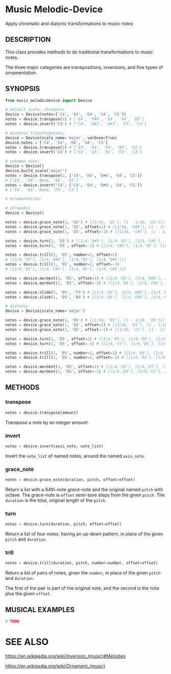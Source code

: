 # Music Melodic-Device
Apply chromatic and diatonic transformations to music notes

## DESCRIPTION

This class provides methods to do traditional transformations to music notes.

The three major categories are transpositions, inversions, and five types of ornamentation.

## SYNOPSIS
```python
from music_melodicdevice import Device

# default scale: chromatic
device = Device(notes=['C4', 'E4', 'D4', 'G4', 'C5'])
notes = device.transpose(2) # ['D4', 'F#4', 'E4', 'A4', 'D5']
notes = device.invert('C4') # ['C4', 'G#3', 'A#3', 'F3', 'C3']

# diatonic transformation:
device = Device(scale_name='major', verbose=True)
device.notes = ['C4', 'E4', 'D4', 'G4', 'C5']
notes = device.transpose(2) # ['E4', 'G4', 'F4', 'B4', 'E5']
notes = device.invert('C4') # ['C4', 'A3', 'B3', 'F3', 'C3']

# unknown note:
device = Device()
device.build_scale('major')
notes = device.transpose(2, ['C4', 'E4', 'D#4', 'G4', 'C5'])
# ['E4', 'G4', None, 'B4', 'E5']
notes = device.invert('C4', ['C4', 'E4', 'D#4', 'G4', 'C5'])
# ['C4', 'A3', None, 'F3', 'C3']

# Ornamentation:

# chromatic
device = Device()

notes = device.grace_note(1, 'D5') # [[1/16, 'D5'], [1 - 1/16, 'D5']])
notes = device.grace_note(1, 'D5', offset=1) # [[1/16, 'D#5'], [1 - 1/16, 'D5']])
notes = device.grace_note(1, 'D5', offset=-1) # [[1/16, 'C#5'], [1 - 1/16, 'D5']])

notes = device.turn(1, 'D5') # [[1/4,'D#5'], [1/4,'D5'], [1/4,'C#5'], [1/4,'D5']])
notes = device.turn(1, 'D5', offset=-1) # [[1/4,'C#5'], [1/4,'D5'], [1/4,'D#5'], [1/4,'D5']])

notes = device.trill(1, 'D5', number=2, offset=1)
# [[1/4,'D5'], [1/4,'D#5'], [1/4,'D5'], [1/4,'D#5']])
notes = device.trill(1, 'D5', number=2, offset=-1)
# [[1/4,'D5'], [1/4,'C#5'], [1/4,'D5'], [1/4,'C#5']])

notes = device.mordent(1, 'D5', offset=1) # [[1/4,'D5'], [1/4,'D#5'], [1/2,'D5']])
notes = device.mordent(1, 'D5', offset=-1) # [[1/4,'D5'], [1/4,'C#5'], [1/2,'D5']])

notes = device.slide(1, 'D5', 'F5') # [[1/4,'D5'], [1/4,'D#5'], [1/4,'E5'], [1/4,'F5']])
notes = device.slide(1, 'D5', 'B4') # [[1/4,'D5'], [1/4,'C#5'], [1/4,'C5'], [1/4,'B4']])

# diatonic
device = Device(scale_name='major')

notes = device.grace_note(1, 'D5') # [[1/16, 'D5'], [1 - 1/16, 'D5']])
notes = device.grace_note(1, 'D5', offset=1) # [[1/16, 'E5'], [1 - 1/16, 'D5']])
notes = device.grace_note(1, 'D5', offset=-1) # [[1/16, 'C5'], [1 - 1/16, 'D5']])

notes = device.turn(1, 'D5', offset=1) # [[1/4,'E5'], [1/4,'D5'], [1/4,'C5'], [1/4,'D5']])
notes = device.turn(1, 'D5', offset=-1) # [[1/4,'C5'], [1/4,'D5'], [1/4,'E5'], [1/4,'D5']])

notes = device.trill(1, 'D5', number=2, offset=1) # [[1/4,'D5'], [1/4,'E5'], [1/4,'D5'], [1/4,'E5']])
notes = device.trill(1, 'D5', number=2, offset=-1) # [[1/4,'D5'], [1/4,'C5'], [1/4,'D5'], [1/4,'C5']])

notes = device.mordent(1, 'D5', offset=1) # [[1/4,'D5'], [1/4,'E5'], [1/2,'D5']])
notes = device.mordent(1, 'D5', offset=-1) # [[1/4,'D5'], [1/4,'C5'], [1/2,'D5']])
```

## METHODS

### transpose
```python
notes = device.transpose(amount)
```

Transpose a note by an integer amount.

### invert
```python
notes = device.invert(axis_note, note_list)
```

Invert the `note_list` of named notes, around the named `axis_note`.

### grace_note
```python
notes = device.grace_note(duration, pitch, offset=offset)
```

Return a list with a 64th-note grace-note and the original named `pitch` with octave. The grace-note is `offset` semi-tone steps from the given `pitch`. The `duration` is the total, original length of the `pitch`.

### turn
```python
notes = device.turn(duration, pitch, offset=offset)
```

Return a list of four notes, having an up-down pattern, in place of the given `pitch` and `duration`.

### trill
```python
notes = device.trill(duration, pitch, number=number, offset=offset)
```

Return a list of pairs of notes, given the `number`, in place of the given `pitch` and `duration`.

The first of the pair is part of the original note, and the second is the note plus the given `offset`.

## MUSICAL EXAMPLES
```python
# TODO
```

# SEE ALSO

https://en.wikipedia.org/wiki/Inversion_(music)#Melodies

https://en.wikipedia.org/wiki/Ornament_(music)
